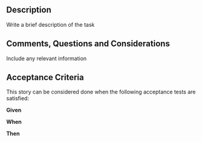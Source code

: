 ## Description
Write a brief description of the task

## Comments, Questions and Considerations
Include any relevant information

## Acceptance Criteria
This story can be considered done when the following acceptance tests
are satisfied:

**Given**

**When**

**Then**
